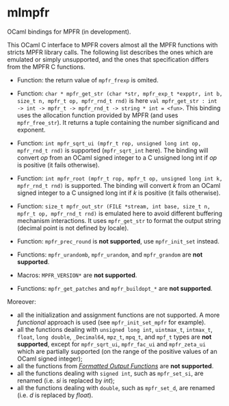 # mlmpfr
OCaml bindings for MPFR (in development).

This OCaml C interface to MPFR covers almost all the MPFR functions with stricts MPFR library calls. The following list describes the ones which are emulated or simply unsupported, and the ones that specification differs from the MPFR C functions.

- Function: the return value of `mpfr_frexp` is omited.
- Function: `char * mpfr_get_str (char *str, mpfr_exp_t *expptr, int b, size_t n, mpfr_t op, mpfr_rnd_t rnd)` is here `val mpfr_get_str : int -> int -> mpfr_t -> mpfr_rnd_t -> string * int = <fun>`. This binding uses the allocation function provided by MPFR (and uses `mpfr_free_str`). It returns a tuple containing the number significand and exponent.

- Function: `int mpfr_sqrt_ui (mpfr_t rop, unsigned long int op, mpfr_rnd_t rnd)` is supported (`mpfr_sqrt_int` here). The binding will convert _op_ from an OCaml signed integer to a C unsigned long int if _op_ is positive (it fails otherwise).
- Function: `int mpfr_root (mpfr_t rop, mpfr_t op, unsigned long int k, mpfr_rnd_t rnd)` is supported. The binding will convert _k_ from an OCaml signed integer to a C unsigned long int if _k_ is positive (it fails otherwise).

- Function: `size_t mpfr_out_str (FILE *stream, int base, size_t n, mpfr_t op, mpfr_rnd_t rnd)` is emulated here to avoid different buffering mechanism interactions. It uses `mpfr_get_str` to format the output string (decimal point is not defined by locale).

- Function: `mpfr_prec_round` is __not supported__, use `mpfr_init_set` instead.

- Functions: `mpfr_urandomb`, `mpfr_urandom`, and `mpfr_grandom` are __not supported__.
- Macros: `MPFR_VERSION*` are __not supported__.
- Functions: `mpfr_get_patches` and `mpfr_buildopt_*` are __not supported__.

Moreover:
- all the initialization and assignment functions are not supported. A more _functional_ approach is used (see `mpfr_init_set_mpfr` for example).
- all the functions dealing with `unsigned long int`, `uintmax_t`, `intmax_t`, `float`, `long double`, `_Decimal64`, `mpz_t`, `mpq_t`, and `mpf_t` types are __not supported__, except for `mpfr_sqrt_ui`, `mpfr_fac_ui` and `mpfr_zeta_ui` which are partially supported (on the range of the positive values of an OCaml signed integer);
- all the functions from _[Formatted Output Functions](http://www.mpfr.org/mpfr-current/mpfr.html#Formatted-Output-Functions)_ are __not supported__.
- all the functions dealing with `signed int`, such as `mpfr_set_si`, are renamed (i.e. _si_ is replaced by _int_);
- all the functions dealing with `double`, such as `mpfr_set_d`, are renamed (i.e. _d_ is replaced by _float_).
